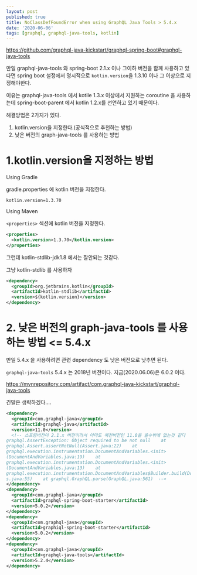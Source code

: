 ```yaml
---
layout: post
published: true
title: NoClassDefFoundError when using GraphQL Java Tools > 5.4.x
date: '2020-06-06'
tags: [graphql, graphql-java-tools, kotlin]
---
```


https://github.com/graphql-java-kickstart/graphql-spring-boot#graphql-java-tools

만일 graphql-java-tools 와 spring-boot 2.1.x 이나 그이하 버전을 함께 사용하고 있다면 spring boot 설정에서 명시적으로 `kotlin.version`을 1.3.10 이나 그 이상으로 지정해야한다.

이유는 graphql-java-tools 에서 kotile 1.3.x 이상에서 지원하는 coroutine 을 사용하는데 spring-boot-parent 에서 kotlin 1.2.x를 선언하고 있기 때문이다.



해결방법은 2가지가 있다.

1. kotlin.version을 지정한다.(공식적으로 추천하는 방법)
2. 낮은 버전의 graph-java-tools 를 사용하는 방법



# 1.kotlin.version을 지정하는 방법

Using Gradle

gradle.properties 에 kotlin 버전을 지정한다.

`kotlin.version=1.3.70`

Using Maven

`<properties>` 섹션에 kotlin 버전을 지정한다.

```xml
<properties>
  <kotlin.version>1.3.70</kotlin.version>
</properties>
```



그런데 kotlin-stdlib-jdk1.8 에서는 잘안되는 것같다.

그냥 kotlin-stdlib 를 사용하자

```xml
<dependency>
  <groupId>org.jetbrains.kotlin</groupId>
  <artifactId>kotlin-stdlib</artifactId>
  <version>${kotlin.version}</version>
</dependency>
```





# 2. 낮은 버전의 graph-java-tools 를 사용하는 방법 <= 5.4.x

만일 5.4.x 을 사용하려면 관련  dependency 도 낮은 버전으로 낮추면 된다.

`graphql-java-tools` 5.4.x 는 2018년 버전이다. 지금(2020.06.06)은 6.0.2 이다.

https://mvnrepository.com/artifact/com.graphql-java-kickstart/graphql-java-tools

긴말은 생략하겠다....

```xml
<dependency>
  <groupId>com.graphql-java</groupId>
  <artifactId>graphql-java</artifactId>
  <version>11.0</version>
  <!-- 스프링버전이 2.1.x 버전이라서 아마도 예전버전인 11.0을 쓸수밖에 없는것 같다      
graphql.AssertException: Object required to be not null    at 
graphql.Assert.assertNotNull(Assert.java:22)    at 
graphql.execution.instrumentation.DocumentAndVariables.<init>
(DocumentAndVariables.java:19)    at 
graphql.execution.instrumentation.DocumentAndVariables.<init>
(DocumentAndVariables.java:13)    at 
graphql.execution.instrumentation.DocumentAndVariables$Builder.build(DocumentAndVariable
s.java:55)    at graphql.GraphQL.parse(GraphQL.java:561)  -->
</dependency>
<dependency>
  <groupId>com.graphql-java</groupId>
  <artifactId>graphql-spring-boot-starter</artifactId>
  <version>5.0.2</version>
</dependency>
<dependency>
  <groupId>com.graphql-java</groupId>
  <artifactId>graphiql-spring-boot-starter</artifactId>
  <version>5.0.2</version>
</dependency>
<dependency>
  <groupId>com.graphql-java</groupId>
  <artifactId>graphql-java-tools</artifactId>
  <version>5.2.4</version>
</dependency>
```

